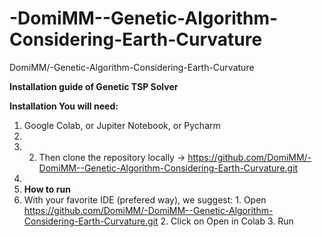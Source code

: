 # -DomiMM--Genetic-Algorithm-Considering-Earth-Curvature
 DomiMM/-Genetic-Algorithm-Considering-Earth-Curvature

**Installation guide of Genetic TSP Solver**

**Installation You will need:**
1. Google Colab, or Jupiter Notebook, or Pycharm 
2. 
3. 2. Then clone the repository locally → https://github.com/DomiMM/-DomiMM--Genetic-Algorithm-Considering-Earth-Curvature.git 
4. 
5. **How to run**
6. With your favorite IDE (prefered way), we suggest: 1. Open https://github.com/DomiMM/-DomiMM--Genetic-Algorithm-Considering-Earth-Curvature.git 2. Click on Open in Colab 3. Run
